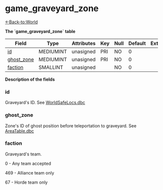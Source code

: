 # game_graveyard_zone

[<-Back-to:World](database-world)

**The \`game_graveyard_zone\` table**

| Field           | Type      | Attributes | Key | Null | Default | Extra | Comment |
| --------------- | --------- | ---------- | --- | ---- | ------- | ----- | ------- |
| [id][1]         | MEDIUMINT | unasigned  | PRI | NO   | 0       |       |         |
| [ghost_zone][2] | MEDIUMINT | unasigned  | PRI | NO   | 0       |       |         |
| [faction][3]    | SMALLINT  | unasigned  |     | NO   | 0       |       |         |

[1]: #id
[2]: #ghostzone
[3]: #faction

**Description of the fields**

### id
Graveyard's ID. See [WorldSafeLocs.dbc](WorldSafelocs)

### ghost_zone
Zone's ID of ghost position before teleportation to graveyard. See [AreaTable.dbc](AreaTable)

### faction
Graveyard's team.

0 - Any team accepted

469 - Alliance team only

67 - Horde team only
